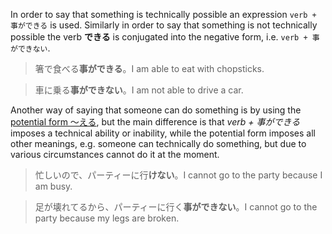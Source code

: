 In order to say that something is technically possible an expression `verb + 事ができる` is used. Similarly in order to say that something is not technically possible the verb **できる** is conjugated into the negative form, i.e. `verb + 事ができない`.
>箸で食べる**事ができる**。I am able to eat with chopsticks.

>車に乗る**事ができない**。I am not able to drive a car.

Another way of saying that someone can do something is by using the [potential form ～える](97), but the main difference is that *verb + 事ができる* imposes a technical ability or inability, while the potential form imposes all other meanings, e.g. someone can technically do something, but due to various circumstances cannot do it at the moment.
>忙しいので、パーティーに行**けない**。I cannot go to the party because I am busy.

>足が壊れてるから、パーティーに行く**事ができない**。I cannot go to the party because my legs are broken.